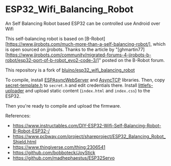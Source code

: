 # ESP32_Wifi_Balancing_Robot
 An Self Balancing Robot based ESP32 can be controlled use Android over Wifi

This self-balancing robot is based on [B-Robot][https://www.jjrobots.com/much-more-than-a-self-balancing-robot/], which is open sourced on jjrobots. Thanks to the article by "[ghmartin77][https://www.jjrobots.com/community/migrated-forums-4-jjrobots-b-robot/esp32-port-of-b-robot_evo2-code-3/]" posted on the B-Robot forum.

This repository is a fork of [bluino/esp32_wifi_balancing_robot](https://github.com/bluino/esp32_wifi_balancing_robot)

To compile, install [ESPAsyncWebServer](https://github.com/ESP32Async/ESPAsyncWebServer) and [AsyncTCP](https://github.com/ESP32Async/AsyncTCP) libraries.
Then, copy [secret-template.h](secret-template.h) to `secret.h` and edit credentials there.
Install [littlefs-uploader](https://github.com/earlephilhower/arduino-littlefs-upload) and upload static content (`index.html` and `index.css`) to the ESP32.

Then you're ready to compile and upload the firmware.

References:
- https://www.instructables.com/DIY-ESP32-Wifi-Self-Balancing-Robot-B-Robot-ESP32-/
- https://www.pcbway.com/project/shareproject/ESP32_Balancing_Robot_Shield.html
- https://www.thingiverse.com/thing:2306541
- https://github.com/bobboteck/JoyStick
- https://github.com/madhephaestus/ESP32Servo
